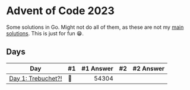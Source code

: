 # Advent of Code 2023

Some solutions in Go. Might not do all of them, as these are not my [main
solutions](https://github.com/believer/advent-of-code/tree/master/rust/2023). This is just for fun 😁.

## Days

| Day                                                                                                | #1  | #1 Answer | #2  | #2 Answer |
| -------------------------------------------------------------------------------------------------- | --- | --------: | --- | --------: |
| [Day 1: Trebuchet?!](https://github.com/believer/advent-of-code/blob/master/go/2023/day01/main.go) | 🌟  |     54304 |     |           |
